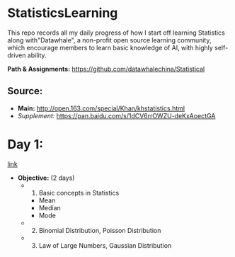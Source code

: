 # StatisticsLearning
This repo records all my daily progress of how I start off learning Statistics along with"Datawhale", a non-profit open source learning community, which encourage members to learn basic knowledge of AI, with highly self-driven ability.

**Path & Assignments:** https://github.com/datawhalechina/Statistical

## Source:
- **Main:** http://open.163.com/special/Khan/khstatistics.html
- *Supplement:* https://pan.baidu.com/s/1dCV6rrOWZU-deKxAoectGA

# Day 1:
[link](https://pyabecedarian.github.io/StatisticsLearning/Day1-2.html)
- **Objective:** (2 days)
  - 1. Basic concepts in Statistics
    - Mean
    - Median
    - Mode
  - 2. Binomial Distribution, Poisson Distribution
  - 3. Law of Large Numbers, Gaussian Distribution

